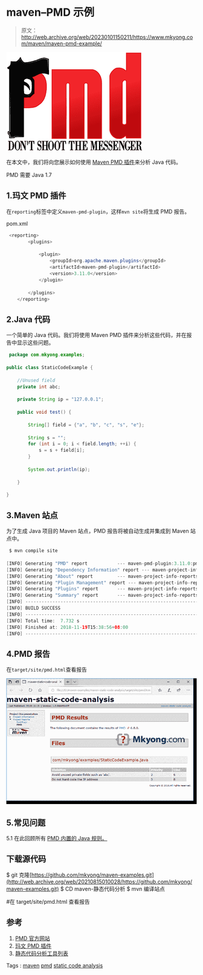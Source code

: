# maven–PMD 示例

> 原文：<http://web.archive.org/web/20230101150211/https://www.mkyong.com/maven/maven-pmd-example/>

![](img/fede2f7fac5ac6c15c3f54b4f7dcc188.png)

在本文中，我们将向您展示如何使用 [Maven PMD 插件](http://web.archive.org/web/20210815010028/https://maven.apache.org/plugins/maven-pmd-plugin/)来分析 Java 代码。

PMD 需要 Java 1.7

## 1.玛文 PMD 插件

在`reporting`标签中定义`maven-pmd-plugin`，这样`mvn site`将生成 PMD 报告。

pom.xml

```java
 <reporting>
        <plugins>

            <plugin>
                <groupId>org.apache.maven.plugins</groupId>
                <artifactId>maven-pmd-plugin</artifactId>
                <version>3.11.0</version>
            </plugin>

        </plugins>
    </reporting> 
```

## 2.Java 代码

一个简单的 Java 代码。我们将使用 Maven PMD 插件来分析这些代码，并在报告中显示这些问题。

```java
 package com.mkyong.examples;

public class StaticCodeExample {

    //Unused field
    private int abc;

    private String ip = "127.0.0.1";

    public void test() {

        String[] field = {"a", "b", "c", "s", "e"};

        String s = "";
        for (int i = 0; i < field.length; ++i) {
            s = s + field[i];
        }

        System.out.println(ip);

    }

} 
```

## 3.Maven 站点

为了生成 Java 项目的 Maven 站点，PMD 报告将被自动生成并集成到 Maven 站点中。

```java
 $ mvn compile site

[INFO] Generating "PMD" report           --- maven-pmd-plugin:3.11.0:pmd
[INFO] Generating "Dependency Information" report --- maven-project-info-reports-plugin:3.0.0:dependency-info
[INFO] Generating "About" report         --- maven-project-info-reports-plugin:3.0.0:index
[INFO] Generating "Plugin Management" report --- maven-project-info-reports-plugin:3.0.0:plugin-management
[INFO] Generating "Plugins" report       --- maven-project-info-reports-plugin:3.0.0:plugins
[INFO] Generating "Summary" report       --- maven-project-info-reports-plugin:3.0.0:summary
[INFO] ------------------------------------------------------------------------
[INFO] BUILD SUCCESS
[INFO] ------------------------------------------------------------------------
[INFO] Total time:  7.732 s
[INFO] Finished at: 2018-11-19T15:38:56+08:00
[INFO] ------------------------------------------------------------------------ 
```

## 4.PMD 报告

在`target/site/pmd.html`查看报告

[![](img/d3c0f17b489e43a326407b07338dafff.png)](http://web.archive.org/web/20210815010028/http://www.mkyong.com/wp-content/uploads/2018/11/maven-pmd-static-code.png)

## 5.常见问题

5.1 在此回顾所有 [PMD 内置的 Java 规则。](http://web.archive.org/web/20210815010028/https://pmd.github.io/pmd-6.9.0/pmd_rules_java.html)

## 下载源代码

$ git 克隆[https://github.com/mkyong/maven-examples.git](http://web.archive.org/web/20210815010028/https://github.com/mkyong/maven-examples.git)
$ CD maven-静态代码分析
$ mvn 编译站点

#在 target/site/pmd.html 查看报告

## 参考

1.  [PMD 官方网站](http://web.archive.org/web/20210815010028/https://pmd.github.io/)
2.  [玛文 PMD 插件](http://web.archive.org/web/20210815010028/https://maven.apache.org/plugins/maven-pmd-plugin/)
3.  [静态代码分析工具列表](http://web.archive.org/web/20210815010028/https://en.wikipedia.org/wiki/List_of_tools_for_static_code_analysis#Java)

Tags : [maven](http://web.archive.org/web/20210815010028/https://mkyong.com/tag/maven/) [pmd](http://web.archive.org/web/20210815010028/https://mkyong.com/tag/pmd/) [static code analysis](http://web.archive.org/web/20210815010028/https://mkyong.com/tag/static-code-analysis/)<input type="hidden" id="mkyong-current-postId" value="14815">